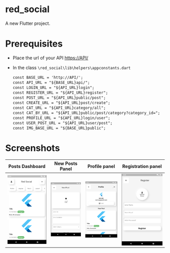 # red_social

A new Flutter project.

# Prerequisites

- Place the url of your API [https://API/](https://*API*/)

- In the class `\red_social\lib\helpers\appconstants.dart` 
  ````
  const BASE_URL = 'http://API/';
  const API_URL = "${BASE_URL}api/";
  const LOGIN_URL = "${API_URL}login";
  const REGISTER_URL = "${API_URL}register";
  const POST_URL = "${API_URL}public/post";
  const CREATE_URL = "${API_URL}post/create";
  const CAT_URL = "${API_URL}category/all";
  const CAT_BY_URL = "${API_URL}public/post/category?category_id=";
  const PROFILE_URL = "${API_URL}login/user";
  const USER_POST_URL = "${API_URL}user/post";
  const IMG_BASE_URL = "${BASE_URL}public";
  ````

# Screenshots

| Posts Dashboard                                |New Posts Panel                          | Profile panel                                     |Registration panel                                     |
|-------------------------------------------------|-------------------------------------------------|-------------------------------------------------|-------------------------------------------------|
| <img src="https://github.com/JorgeFigueroa626/red-social_flutter/blob/main/assents/post.png"> | <img src="https://github.com/JorgeFigueroa626/red-social_flutter/blob/main/assents/newPost.png"> | <img src="https://github.com/JorgeFigueroa626/red-social_flutter/blob/main/assents/profile.png"> | <img src="https://github.com/JorgeFigueroa626/red-social_flutter/blob/main/assents/registerUser.png"> |
